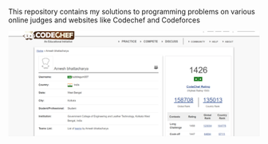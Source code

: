 This repository contains my solutions to programming problems on various online judges and websites like Codechef and Codeforces 

![](images_github/Codechef_profile_bubblegum.png)
